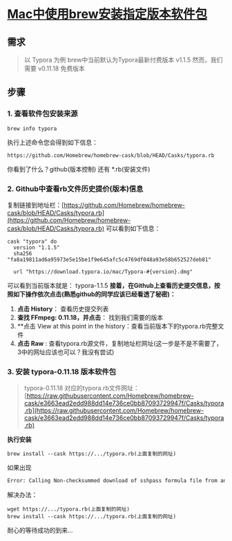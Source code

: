 # [Mac中使用brew安装指定版本软件包](https://segmentfault.com/a/1190000015346120)

## 需求

>   以 Typora 为例
>   brew中当前默认为Typora最新付费版本 v1.1.5
>   然而，我们需要 v0.11.18 免费版本

## 步骤

### 1. 查看软件包安装来源

```shell
brew info typora
```

执行上述命令您会得到如下信息：

```shell
https://github.com/Homebrew/homebrew-cask/blob/HEAD/Casks/typora.rb
```

你看到了什么？github(版本控制) 还有 *.rb(安装文件)

### 2. Github中查看rb文件历史提价(版本)信息

复制链接到地址栏：[https://github.com/Homebrew/homebrew-cask/blob/HEAD/Casks/typora.rb](https://github.com/Homebrew/homebrew-cask/blob/HEAD/Casks/typora.rb)
可以看到如下信息：

```mipsasm
cask "typora" do
  version "1.1.5"
  sha256 "fa8a19811ad6a95973e5e15be1f9e645afc5c4769df048a93e58b652527deb81"

  url "https://download.typora.io/mac/Typora-#{version}.dmg"
```

可以看到当前版本就是： typora-1.1.5
**接着，在Github上查看历史提交信息，按照如下操作依次点击(熟悉github的同学应该已经看透了秘密)：**

1.  **点击 History**： 查看历史提交列表
2.  **查找 FFmpeg: 0.11.18，并点击**： 找到我们需要的版本
3.  **点击 View at this point in the history：查看当前版本下的typora.rb完整文件
4.  **点击 Raw** : 查看typora.rb源文件，复制地址栏网址(这一步是不是不需要了，3中的网址应该也可以？我没有尝试)

### 3. 安装 typora-0.11.18 版本软件包

>   typora-0.11.18 对应的typora.rb文件网址：[https://raw.githubusercontent.com/Homebrew/homebrew-cask/e3663ead2edd988dd14e736ce0bb87093729947f/Casks/typora.rb](https://raw.githubusercontent.com/Homebrew/homebrew-cask/e3663ead2edd988dd14e736ce0bb87093729947f/Casks/typora.rb)

**执行安装**

```shell
brew install --cask https://.../typora.rb(上面复制的网址)
```

如果出现

```bash
Error: Calling Non-checksummed download of sshpass formula file from an arbitrary URL is disabled! Use 'brew extract' or 'brew create' and 'brew tap-new' to create a formula file in a tap on GitHub instead.
```

解决办法：
```shell
wget https://.../typora.rb(上面复制的网址)
brew install --cask https://.../typora.rb(上面复制的网址)

```

耐心的等待成功的到来...